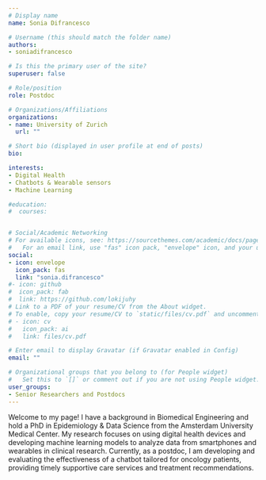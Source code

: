 ```yaml
---
# Display name
name: Sonia Difrancesco

# Username (this should match the folder name)
authors:
- soniadifrancesco

# Is this the primary user of the site?
superuser: false

# Role/position
role: Postdoc

# Organizations/Affiliations
organizations:
- name: University of Zurich
  url: ""

# Short bio (displayed in user profile at end of posts)
bio: 

interests:
- Digital Health
- Chatbots & Wearable sensors
- Machine Learning 

#education:
#  courses:


# Social/Academic Networking
# For available icons, see: https://sourcethemes.com/academic/docs/page-builder/#icons
#   For an email link, use "fas" icon pack, "envelope" icon, and your uzh email up to before the '@'.
social:
- icon: envelope
  icon_pack: fas
  link: "sonia.difrancesco"
#- icon: github
#  icon_pack: fab
#  link: https://github.com/lokijuhy
# Link to a PDF of your resume/CV from the About widget.
# To enable, copy your resume/CV to `static/files/cv.pdf` and uncomment the lines below.
# - icon: cv
#   icon_pack: ai
#   link: files/cv.pdf

# Enter email to display Gravatar (if Gravatar enabled in Config)
email: ""

# Organizational groups that you belong to (for People widget)
#   Set this to `[]` or comment out if you are not using People widget.
user_groups:
- Senior Researchers and Postdocs
---
```


Welcome to my page! I have a background in Biomedical Engineering and hold a PhD in Epidemiology & Data Science from the Amsterdam University Medical Center. My research focuses on using digital health devices and developing machine learning models to analyze data from smartphones and wearables in clinical research. Currently, as a postdoc, I am developing and evaluating the effectiveness of a chatbot tailored for oncology patients, providing timely supportive care services and treatment recommendations.